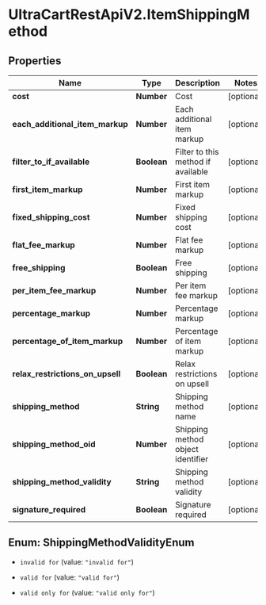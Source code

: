 # UltraCartRestApiV2.ItemShippingMethod

## Properties
Name | Type | Description | Notes
------------ | ------------- | ------------- | -------------
**cost** | **Number** | Cost | [optional] 
**each_additional_item_markup** | **Number** | Each additional item markup | [optional] 
**filter_to_if_available** | **Boolean** | Filter to this method if available | [optional] 
**first_item_markup** | **Number** | First item markup | [optional] 
**fixed_shipping_cost** | **Number** | Fixed shipping cost | [optional] 
**flat_fee_markup** | **Number** | Flat fee markup | [optional] 
**free_shipping** | **Boolean** | Free shipping | [optional] 
**per_item_fee_markup** | **Number** | Per item fee markup | [optional] 
**percentage_markup** | **Number** | Percentage markup | [optional] 
**percentage_of_item_markup** | **Number** | Percentage of item markup | [optional] 
**relax_restrictions_on_upsell** | **Boolean** | Relax restrictions on upsell | [optional] 
**shipping_method** | **String** | Shipping method name | [optional] 
**shipping_method_oid** | **Number** | Shipping method object identifier | [optional] 
**shipping_method_validity** | **String** | Shipping method validity | [optional] 
**signature_required** | **Boolean** | Signature required | [optional] 


<a name="ShippingMethodValidityEnum"></a>
## Enum: ShippingMethodValidityEnum


* `invalid for` (value: `"invalid for"`)

* `valid for` (value: `"valid for"`)

* `valid only for` (value: `"valid only for"`)





